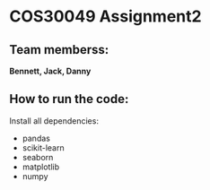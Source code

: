 # COS30049 Assignment2
## Team memberss: 
**Bennett, Jack, Danny**

## How to run the code:
Install all dependencies:
- pandas
- scikit-learn
- seaborn
- matplotlib
- numpy

